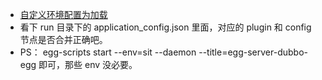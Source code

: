 - [自定义环境配置为加载](https://github.com/eggjs/egg/issues/3312)
- 看下 run 目录下的 application_config.json 里面，对应的 plugin 和 config 节点是否合并正确吧。
- PS： egg-scripts start --env=sit --daemon --title=egg-server-dubbo-egg 即可，那些 env 没必要。

